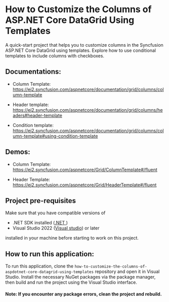 # How to Customize the Columns of ASP.NET Core DataGrid Using Templates

A quick-start project that helps you to customize columns in the Syncfusion ASP.NET Core DataGrid using templates. Explore how to use conditional templates to include columns with checkboxes.

## Documentations: 
* Column Template: https://ej2.syncfusion.com/aspnetcore/documentation/grid/columns/column-template 

* Header template: https://ej2.syncfusion.com/aspnetcore/documentation/grid/columns/headers#header-template 

* Condition template: https://ej2.syncfusion.com/aspnetcore/documentation/grid/columns/column-template#using-condition-template 

## Demos:
* Column Template: https://ej2.syncfusion.com/aspnetcore/Grid/ColumnTemplate#/fluent 

* Header Template: https://ej2.syncfusion.com/aspnetcore/Grid/HeaderTemplate#/fluent


## Project pre-requisites
Make sure that you have compatible versions of
* .NET SDK installed ([.NET ](https://dotnet.microsoft.com/en-us/download))
* Visual Studio 2022 ([Visual studio](https://visualstudio.microsoft.com/downloads/)) or later

installed in your machine before starting to work on this project.

## How to run this application:

To run this application, clone the `how-to-customize-the-columns-of-aspdotnet-core-datagrid-using-templates` repository and open it in Visual Studio. Install the necessary NuGet packages via the package manager, then build and run the project using the Visual Studio interface.

#### Note: If you encounter any package errors, clean the project and rebuild.
